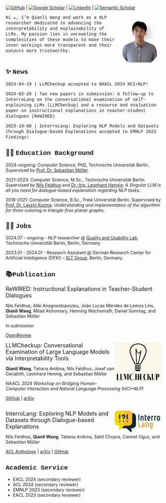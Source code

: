 [![GitHub](https://a11ybadges.com/badge?logo=github)](https://github.com/qiaw99) | [![Google Scholar](https://img.shields.io/badge/Google%20Scholar-4285F4.svg?style=for-the-badge&logo=Google-Scholar&logoColor=white)](https://scholar.google.com/citations?user=dKmUzp4AAAAJ) | [![LinkedIn](https://img.shields.io/badge/LinkedIn-0A66C2.svg?style=for-the-badge&logo=LinkedIn&logoColor=white)](https://www.linkedin.com/in/qianliwang/) | [![Semantic Scholar](https://img.shields.io/badge/Semantic%20Scholar-1857B6.svg?style=for-the-badge&logo=Semantic-Scholar&logoColor=white)](https://www.semanticscholar.org/author/Qianli-Wang/2257126685)

<img src="./img/avatar.jpg" style="width: 10em; height: 12em; border-radius:50%;" align="right"/>
<span style="font-family: 'Courier New', monospace;">Hi 👋, I'm Qianli Wang and work as a NLP researcher dedicated to advancing the interpretability and explainability of LLMs. My passion lies in unraveling the complexities of these models to make their inner workings more transparent and their outputs more trustworthy.</span>


<br>
<br>



## ✨ <span style="font-family: 'Courier New', monospace;">News</span>
<span style="font-family: 'Courier New', monospace;">2024-04-19 | LLMCheckup accepted to NAACL 2024 HCI+NLP!</span>

<span style="font-family: 'Courier New', monospace;">2024-02-28 | Two new papers in submission: A follow-up to InterroLang on the conversational examination of self-explaining LLMs (LLMCheckup) and a resource and evaluation paper on instructional explanations in teacher-student dialogues (ReWIRED)</span>

<span style="font-family: 'Courier New', monospace;">2023-10-08 | InterroLang: Exploring NLP Models and Datasets through Dialogue-based Explanations accepted to EMNLP 2023 Findings!</span>

## 🧑‍🎓 <span style="font-family: 'Courier New', monospace;">Education Background</span>
2024-ongoing: Computer Science, PhD, Technische Universität Berlin. Supervised by [Prof. Dr. Sebastian Möller](https://www.tu.berlin/qu/ueber-uns/leitung).

2021-2023: Computer Science, M.Sc., Technische Universität Berlin. Supervised by [Nils Feldhus](https://www.dfki.de/web/ueber-uns/mitarbeiter/person/nife02) and [Dr.-Ing. Leonhard Hennig](https://www.dfki.de/web/ueber-uns/mitarbeiter/person/lehe02): _A Singular LLM is all you need for dialogue-based explanation regarding NLP tasks_.

2018-2021: Computer Science, B.Sc., Freie Universität Berlin. Supervised by [Prof. Dr. László Kozma](https://www.mi.fu-berlin.de/inf/groups/ag-ti/members/professoren/Kozma_Laszlo.html): _Understanding and implementation of the algorithm for three-coloring in triangle-free planar graphs_. 



## 🧑‍💻 <span style="font-family: 'Courier New', monospace;">Jobs</span>
2024.07 - ongoing - NLP researcher @ [Quality and Usability Lab](https://www.tu.berlin/qu), Technische Universität Berlin, Berlin, Germany

2023.01 - 2024.01 - Research Assistant @ German Research Center for Artificial Intelligence (DFKI) - [SLT Group](https://www.dfki.de/en/web/research/research-departments/speech-and-language-technology/), Berlin, Germany.

## 📚<span style="font-family: 'Courier New', monospace;">Publication</span>
<span style="font-size: 18px">ReWIRED: Instructional Explanations in Teacher-Student Dialogues</span>

Nils Feldhus, Aliki Anagnostopoulou, João Lucas Mendes de Lemos Lins, **Qianli Wang**, Milad Alshomary, Henning Wachsmuth, Daniel Sonntag, and Sebastian Möller

_In submission_

[OpenReview](https://openreview.net/forum?id=mHgNzfiApQ)

<img src="img/LLMcheckup_logo.png" style="width:30%; height:20%;" align="right">
<span style="font-size: 18px">LLMCheckup: Conversational Examination of Large Language Models via Interpretability Tools</span>

**Qianli Wang**, Tatiana Anikina, Nils Feldhus, Josef van Genabith, Leonhard Hennig, and Sebastian Möller

_NAACL 2024 Workshop on Bridging Human-Computer Interaction and Natural Language Processing (HCI+NLP)_

[GitHub](https://github.com/DFKI-NLP/LLMCheckup) | [arXiv](https://arxiv.org/abs/2401.12576) 

<br>
<img src="img/Interrolang_logo.png" style="width:30%; height:20%;" align="right">
<span style="font-size: 18px">InterroLang: Exploring NLP Models and Datasets through Dialogue-based Explanations</span>

Nils Feldhus, **Qianli Wang**, Tatiana Anikina, Sahil Chopra, Cennet Oguz, and Sebastian Möller

[ACL Anthology](https://aclanthology.org/2023.findings-emnlp.359/) | [arXiv](https://arxiv.org/abs/2310.05592) | [GitHub](https://github.com/DFKI-NLP/InterroLang/)

## <span style="font-family: 'Courier New', monospace;">Academic Service</span>
- EACL 2024 (secondary reviewer)
- ACL 2024 (secondary reviewer)
- EMNLP 2023 (secondary reviewer)
- EACL 2023 (secondary reviewer)